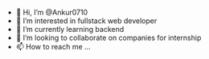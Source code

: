 - 👋 Hi, I’m @Ankur0710
- 👀 I’m interested in fullstack web developer 
- 🌱 I’m currently learning backend
- 💞️ I’m looking to collaborate on companies for internship
- 📫 How to reach me ...

<!---
Ankur0710/Ankur0710 is a ✨ special ✨ repository because its `README.md` (this file) appears on your GitHub profile.
You can click the Preview link to take a look at your changes.
--->
